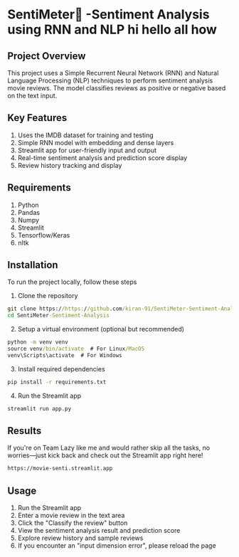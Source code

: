 # SentiMeter🎦 -Sentiment Analysis using RNN and NLP hi hello all how 

## Project Overview
This project uses a Simple Recurrent Neural Network (RNN) and Natural Language Processing (NLP) techniques to perform sentiment analysis movie reviews. The model classifies reviews as positive or negative based on the text input.

## Key Features
1. Uses the IMDB dataset for training and testing
2. Simple RNN model with embedding and dense layers
3. Streamlit app for user-friendly input and output
4. Real-time sentiment analysis and prediction score display
5. Review history tracking and display

## Requirements
1. Python 
2. Pandas
3. Numpy
4. Streamlit
5. Tensorflow/Keras
6. nltk

## Installation 
To run the project locally, follow these steps
1. Clone the repository
```cmd
git clone https://https://github.com/kiran-91/SentiMeter-Sentiment-Analysis.git
cd SentiMeter-Sentiment-Analysis
```
2. Setup a virtual environment (optional but recommended)
```cmd
python -m venv venv
source venv/bin/activate  # For Linux/MacOS
venv\Scripts\activate  # For Windows
```
3. Install required dependencies
```cmd
pip install -r requirements.txt
```
4. Run the Streamlit app
```cmd
streamlit run app.py
```

## Results 
If you're on Team Lazy like me and would rather skip all the tasks, no worries—just kick back and check out the Streamlit app right here!
```cmd
https://movie-senti.streamlit.app
```

## Usage 
1. Run the Streamlit app
2. Enter a movie review in the text area
3. Click the "Classify the review" button
4. View the sentiment analysis result and prediction score
5. Explore review history and sample reviews
6. If you encounter an "input dimension error", please reload the page



